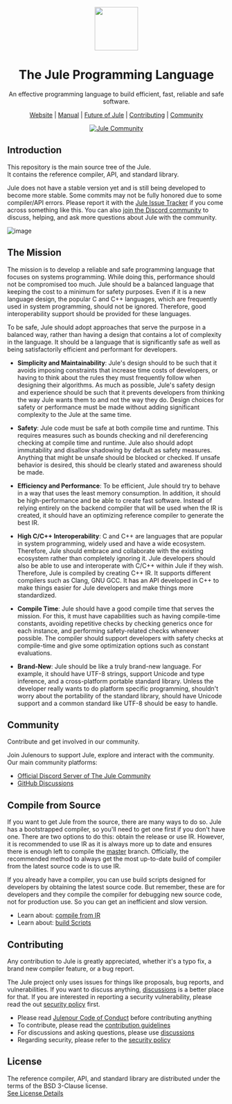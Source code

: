 <div align="center">
<p>
    <img width="100" src="https://raw.githubusercontent.com/julelang/resources/master/jule_icon.svg?sanitize=true">
</p>
<h1>The Jule Programming Language</h1>

An effective programming language to build efficient, fast, reliable and safe software.

[Website](https://jule.dev) |
[Manual](https://manual.jule.dev) |
[Future of Jule](https://jule.dev/future-of-jule) |
[Contributing](https://jule.dev/contribute) |
[Community](https://jule.dev/community)

[![Jule Community](https://dcbadge.vercel.app/api/server/ReWQgPDnP6?style=flat)](https://discord.gg/XNSUUDuGGQ)

</strong>

</div>

## Introduction

This repository is the main source tree of the Jule. \
It contains the reference compiler, API, and standard library.

Jule does not have a stable version yet and is still being developed to become more stable.
Some commits may not be fully honored due to some compiler/API errors.
Please report it with the [Jule Issue Tracker](https://github.com/julelang/jule/issues) if you come across something like this.
You can also [join the Discord community](https://discord.gg/XNSUUDuGGQ) to discuss, helping, and ask more questions about Jule with the community.

![image](https://github.com/julelang/jule/assets/54983926/f0dd591b-816b-44df-92b2-a67e672b1157)

## The Mission

The mission is to develop a reliable and safe programming language that focuses on systems programming. While doing this, performance should not be compromised too much. Jule should be a balanced language that keeping the cost to a minimum for safety purposes. Even if it is a new language design, the popular C and C++ languages, which are frequently used in system programming, should not be ignored. Therefore, good interoperability support should be provided for these languages.

To be safe, Jule should adopt approaches that serve the purpose in a balanced way, rather than having a design that contains a lot of complexity in the language. It should be a language that is significantly safe as well as being satisfactorily efficient and performant for developers.

- **Simplicity and Maintainability**: Jule's design should to be such that it avoids imposing constraints that increase time costs of developers, or having to think about the rules they must frequently follow when designing their algorithms. As much as possible, Jule's safety design and experience should be such that it prevents developers from thinking the way Jule wants them to and not the way they do. Design choices for safety or performance must be made without adding significant complexity to the Jule at the same time.

- **Safety**: Jule code must be safe at both compile time and runtime. This requires measures such as bounds checking and nil dereferencing checking at compile time and runtime. Jule also should adopt immutability and disallow shadowing by default as safety measures. Anything that might be unsafe should be blocked or checked. If unsafe behavior is desired, this should be clearly stated and awareness should be made.

- **Efficiency and Performance**: To be efficient, Jule should try to behave in a way that uses the least memory consumption. In addition, it should be high-performance and be able to create fast software. Instead of relying entirely on the backend compiler that will be used when the IR is created, it should have an optimizing reference compiler to generate the best IR.

- **High C/C++ Interoperability**: C and C++ are languages ​​that are popular in system programming, widely used and have a wide ecosystem. Therefore, Jule should embrace and collaborate with the existing ecosystem rather than completely ignoring it. Jule developers should also be able to use and interoperate with C/C++ within Jule if they wish. Therefore, Jule is compiled by creating C++ IR. It supports different compilers such as Clang, GNU GCC. It has an API developed in C++ to make things easier for Jule developers and make things more standardized.

- **Compile Time**: Jule should have a good compile time that serves the mission. For this, it must have capabilities such as having compile-time constants, avoiding repetitive checks by checking generics once for each instance, and performing safety-related checks whenever possible. The compiler should support developers with safety checks at compile-time and give some optimization options such as constant evaluations.

- **Brand-New**: Jule should be like a truly brand-new language. For example, it should have UTF-8 strings, support Unicode and type inference, and a cross-platform portable standard library. Unless the developer really wants to do platform specific programming, shouldn't worry about the portability of the standard library, should have Unicode support and a common standard like UTF-8 should be easy to handle.

## Community

Contribute and get involved in our community.

Join Julenours to support Jule, explore and interact with the community.\
Our main community platforms:

- [Official Discord Server of The Jule Community](https://discord.gg/XNSUUDuGGQ)
- [GitHub Discussions](https://github.com/jule-lang/jule/discussions)

## Compile from Source

If you want to get Jule from the source, there are many ways to do so.
Jule has a bootstrapped compiler, so you'll need to get one first if you don't have one.
There are two options to do this: obtain the release or use IR.
However, it is recommended to use IR as it is always more up to date and ensures there is enough left to compile the [master](https://github.com/julelang/jule/tree/master) branch.
Officially, the recommended method to always get the most up-to-date build of compiler from the latest source code is to use IR.

If you already have a compiler, you can use build scripts designed for developers by obtaining the latest source code.
But remember, these are for developers and they compile the compiler for debugging new source code, not for production use. So you can get an inefficient and slow version.

- Learn about: [compile from IR](https://manual.jule.dev/getting-started/install-from-source/compile-from-ir.html)
- Learn about: [build Scripts](https://manual.jule.dev/getting-started/install-from-source/build-scripts.html)

## Contributing

Any contribution to Jule is greatly appreciated, whether it's a typo fix, a brand new compiler feature, or a bug report.

The Jule project only uses issues for things like proposals, bug reports, and vulnerabilities.
If you want to discuss anything, [discussions](https://github.com/julelang/jule/discussions) is a better place for that.
If you are interested in reporting a security vulnerability, please read the out [security policy](https://github.com/julelang/jule/security/policy) first.

- Please read [Julenour Code of Conduct](https://jule.dev/code-of-conduct) before contributing anything
- To contribute, please read the [contribution guidelines](https://jule.dev/contribute)
- For discussions and asking questions, please use [discussions](https://github.com/julelang/jule/discussions)
- Regarding security, please refer to the [security policy](https://github.com/julelang/jule/security/policy)

## License

The reference compiler, API, and standard library are distributed under the terms of the BSD 3-Clause license. <br>
[See License Details](./LICENSE)

